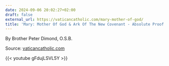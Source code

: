 ```yaml
---
date: 2024-09-06 20:02:27+02:00
draft: false
external_url: https://vaticancatholic.com/mary-mother-of-god/
title: 'Mary: Mother Of God & Ark Of The New Covenant - Absolute Proof!'
---
```



By Brother Peter Dimond, O.S.B.

Source: [vaticancatholic.com](https://vaticancatholic.com/mary-mother-of-god/)

{{< youtube gFdujLSVL5Y >}}

